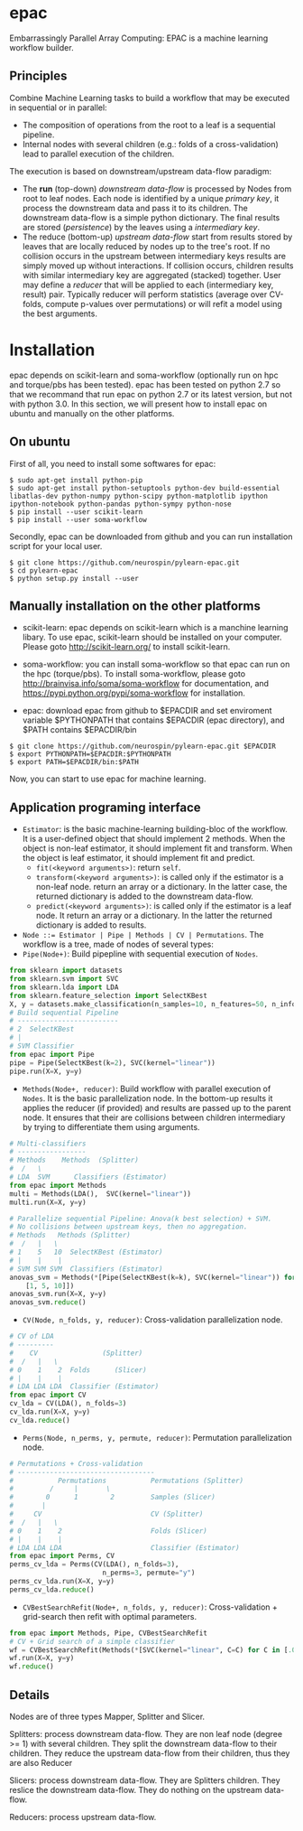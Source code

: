 epac
====

Embarrassingly Parallel Array Computing: EPAC is a machine learning workflow
builder.

Principles
----------

Combine Machine Learning tasks to build a workflow that may be executed in
sequential or in parallel:
- The composition of operations from the root to a leaf is a sequential pipeline.
- Internal nodes with several children (e.g.: folds of a cross-validation) lead
  to parallel execution of the children.

The execution is based on downstream/upstream data-flow paradigm:
- The **run** (top-down) *downstream data-flow* is processed by Nodes from root to leaf nodes.
  Each node is identified by a unique *primary key*, it process the downstream
  data and pass it to its children. The downstream data-flow is a simple python
  dictionary. The final results are stored (*persistence*) by the leaves using a
  *intermediary key*.
- The reduce (bottom-up) *upstream data-flow* start from results stored by leaves that 
  are locally reduced by nodes up to the tree's root. If no collision occurs
  in the upstream between intermediary keys results are simply moved up without
  interactions. If collision occurs, children results with similar intermediary key
  are aggregated (stacked) together. User may define a *reducer* that will be 
  applied to each (intermediary key, result) pair. Typically reducer will perform
  statistics (average over CV-folds, compute p-values over permutations) or will
  refit a model using the best arguments.

Installation
============

epac depends on scikit-learn and soma-workflow (optionally run on hpc and torque/pbs has been tested).
epac has been tested on python 2.7 so that we recommand that run epac on python 2.7
or its latest version, but not with python 3.0. 
In this section, we will present how to install epac on ubuntu and manually on the other platforms.


On ubuntu
---------

First of all, you need to install some softwares for epac:

```shell
$ sudo apt-get install python-pip
$ sudo apt-get install python-setuptools python-dev build-essential libatlas-dev python-numpy python-scipy python-matplotlib ipython ipython-notebook python-pandas python-sympy python-nose
$ pip install --user scikit-learn
$ pip install --user soma-workflow
```

Secondly, epac can be downloaded from github and you can run installation script for your local user.

```shell
$ git clone https://github.com/neurospin/pylearn-epac.git
$ cd pylearn-epac
$ python setup.py install --user
```

Manually installation on the other platforms
--------------------------------------------

* scikit-learn: epac depends on scikit-learn which is a manchine learning libary. To use epac,
scikit-learn should be installed on your computer. Please goto http://scikit-learn.org/ 
to install scikit-learn.

* soma-workflow: you can install soma-workflow so that epac can run on the hpc (torque/pbs).
To install soma-workflow, please goto http://brainvisa.info/soma/soma-workflow 
for documentation, and https://pypi.python.org/pypi/soma-workflow for installation.

* epac: download epac from github to $EPACDIR and set enviroment variable $PYTHONPATH that contains $EPACDIR (epac directory), and $PATH contains $EPACDIR/bin

```shell
$ git clone https://github.com/neurospin/pylearn-epac.git $EPACDIR
$ export PYTHONPATH=$EPACDIR:$PYTHONPATH
$ export PATH=$EPACDIR/bin:$PATH
```

Now, you can start to use epac for machine learning. 

Application programing interface
--------------------------------

- `Estimator`: is the basic machine-learning building-bloc of the workflow. It is
   a user-defined object that should implement 2 methods.
   When the object is non-leaf estimator, it should implement fit and transform.
   When the object is leaf estimator, it should implement fit and predict.
  - `fit(<keyword arguments>)`: return `self`.
  - `transform(<keyword arguments>)`: is called only if the estimator is a non-leaf node.
     return an array or a dictionary. In the latter case, the returned dictionary
     is added to the downstream data-flow.
  - `predict(<keyword arguments>)`: is called only if the estimator is a leaf node. It return an 
     array or a dictionary. In the latter the returned dictionary is added to 
     results.
- `Node ::= Estimator | Pipe | Methods | CV | Permutations`. The workflow
   is a tree, made of nodes of several types:
- `Pipe(Node+)`: Build pipepline with sequential execution of `Nodes`.

```python
from sklearn import datasets
from sklearn.svm import SVC
from sklearn.lda import LDA
from sklearn.feature_selection import SelectKBest
X, y = datasets.make_classification(n_samples=10, n_features=50, n_informative=2)
# Build sequential Pipeline
# -------------------------
# 2  SelectKBest
# |
# SVM Classifier
from epac import Pipe
pipe = Pipe(SelectKBest(k=2), SVC(kernel="linear"))
pipe.run(X=X, y=y)
```


- `Methods(Node+, reducer)`: Build workflow with parallel execution of `Nodes`.
   It is the basic parallelization node. In the bottom-up results it applies the
   reducer (if provided) and results are passed up to the parent node. It ensures
   that their are collisions between children intermediary by trying to differentiate
   them using arguments.

```python
# Multi-classifiers
# -----------------
# Methods    Methods  (Splitter)
#  /   \
# LDA  SVM      Classifiers (Estimator)
from epac import Methods
multi = Methods(LDA(),  SVC(kernel="linear"))
multi.run(X=X, y=y)

# Parallelize sequential Pipeline: Anova(k best selection) + SVM.
# No collisions between upstream keys, then no aggregation.
# Methods   Methods (Splitter)
#  /   |   \
# 1    5   10  SelectKBest (Estimator)
# |    |    |
# SVM SVM SVM  Classifiers (Estimator)
anovas_svm = Methods(*[Pipe(SelectKBest(k=k), SVC(kernel="linear")) for k in 
    [1, 5, 10]])
anovas_svm.run(X=X, y=y)
anovas_svm.reduce()
```

- `CV(Node, n_folds, y, reducer)`: Cross-validation parallelization node.

```python
# CV of LDA
# ---------
#    CV                (Splitter)
#  /   |   \
# 0    1    2  Folds      (Slicer)
# |    |    |
# LDA LDA LDA  Classifier (Estimator)
from epac import CV
cv_lda = CV(LDA(), n_folds=3)
cv_lda.run(X=X, y=y)
cv_lda.reduce()
```

- `Perms(Node, n_perms, y, permute, reducer)`:  Permutation parallelization node.

```python
# Permutations + Cross-validation
# ----------------------------------
#           Permutations           Permutations (Splitter)
#         /     |       \
#        0      1        2         Samples (Slicer)
#       |
#     CV                           CV (Splitter)
#  /   |   \
# 0    1    2                      Folds (Slicer)
# |    |    |
# LDA LDA LDA                      Classifier (Estimator)
from epac import Perms, CV
perms_cv_lda = Perms(CV(LDA(), n_folds=3),
                       n_perms=3, permute="y")
perms_cv_lda.run(X=X, y=y)
perms_cv_lda.reduce()
```

- `CVBestSearchRefit(Node+, n_folds, y, reducer)`:  Cross-validation + grid-search then refit with optimal parameters.

```python
from epac import Methods, Pipe, CVBestSearchRefit
# CV + Grid search of a simple classifier
wf = CVBestSearchRefit(Methods(*[SVC(kernel="linear", C=C) for C in [.001, 1, 100]]))
wf.run(X=X, y=y)
wf.reduce()

```


Details
-------

Nodes are of three types Mapper, Splitter and Slicer.

Splitters: process downstream data-flow.
They are non leaf node  (degree >= 1) with several children.
They split the downstream data-flow to their children.
They reduce the upstream data-flow from their children, thus they are
also Reducer

Slicers: process downstream data-flow.
They are Splitters children.
They reslice the downstream data-flow.
They do nothing on the upstream data-flow.

Reducers: process upstream data-flow.
